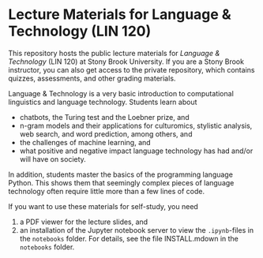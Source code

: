 # Lecture Materials for Language & Technology (LIN 120)

This repository hosts the public lecture materials for *Language & Technology* (LIN 120) at Stony Brook University.
If you are a Stony Brook instructor, you can also get access to the private repository, which contains quizzes, assessments, and other grading materials.

Language & Technology is a very basic introduction to computational linguistics and language technology.
Students learn about

- chatbots, the Turing test and the Loebner prize, and
- n-gram models and their applications for culturomics, stylistic analysis, web search, and word prediction, among others, and
- the challenges of machine learning, and
- what positive and negative impact language technology has had and/or will have on society.

In addition, students master the basics of the programming language Python. 
This shows them that seemingly complex pieces of language technology often require little more than a few lines of code.

If you want to use these materials for self-study, you need

1. a PDF viewer for the lecture slides, and
1. an installation of the Jupyter notebook server to view the `.ipynb`-files in the `notebooks` folder.
   For details, see the file INSTALL.mdown in the `notebooks` folder.
